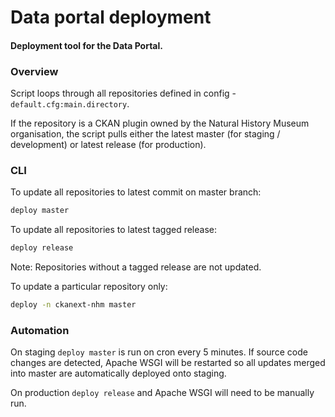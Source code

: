 # Data portal deployment

#### Deployment tool for the Data Portal. 

### Overview

Script loops through all repositories defined in config - `default.cfg:main.directory`. 

If the repository is a CKAN plugin owned by the Natural History Museum organisation, the script pulls either the latest master (for staging / development) or latest release (for production).

### CLI

To update all repositories to latest commit on master branch:

```bash
deploy master
```

To update all repositories to latest tagged release:

```bash
deploy release
```

Note: Repositories without a tagged release are not updated.

To update a particular repository only:

```bash
deploy -n ckanext-nhm master
```


### Automation

On staging `deploy master` is run on cron every 5 minutes. If source code changes are detected, Apache WSGI will be restarted so all updates merged into master are automatically deployed onto staging.

On production `deploy release` and Apache WSGI will need to be manually run. 